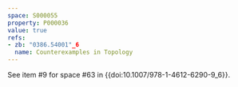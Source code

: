 ```yaml
---
space: S000055
property: P000036
value: true
refs:
- zb: "0386.54001"_6
  name: Counterexamples in Topology
---
```


See item #9 for space #63 in {{doi:10.1007/978-1-4612-6290-9_6}}.
